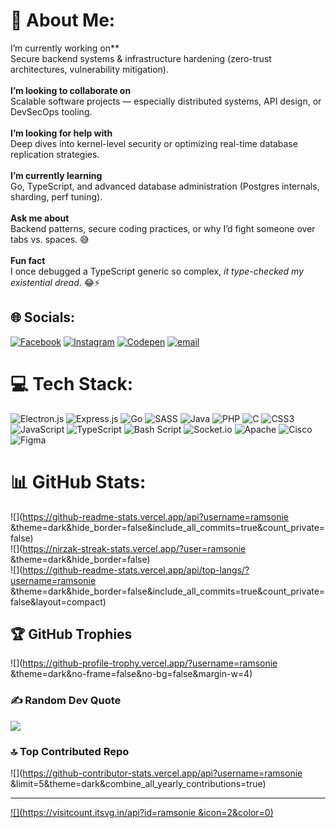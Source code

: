 # 💫 About Me:
I’m currently working on**  <br>Secure backend systems & infrastructure hardening (zero-trust architectures, vulnerability mitigation).  <br><br>**I’m looking to collaborate on**  <br>Scalable software projects — especially distributed systems, API design, or DevSecOps tooling.  <br><br>**I’m looking for help with**  <br>Deep dives into kernel-level security or optimizing real-time database replication strategies.  <br><br>**I’m currently learning**  <br>Go, TypeScript, and advanced database administration (Postgres internals, sharding, perf tuning).  <br><br>**Ask me about**  <br>Backend patterns, secure coding practices, or why I’d fight someone over tabs vs. spaces. 😅  <br><br>**Fun fact**  <br>I once debugged a TypeScript generic so complex, *it type-checked my existential dread*. 😂⚡  


## 🌐 Socials:
[![Facebook](https://img.shields.io/badge/Facebook-%231877F2.svg?logo=Facebook&logoColor=white)](https://facebook.com/ramsøulley) [![Instagram](https://img.shields.io/badge/Instagram-%23E4405F.svg?logo=Instagram&logoColor=white)](https://instagram.com/official_ramsny ) [![Codepen](https://img.shields.io/badge/Codepen-000000?logo=codepen&logoColor=white)](https://codepen.io/ramsny) [![email](https://img.shields.io/badge/Email-D14836?logo=gmail&logoColor=white)](mailto:amramsonie@gmail.com ) 

# 💻 Tech Stack:
![Electron.js](https://img.shields.io/badge/Electron-191970?style=for-the-badge&logo=Electron&logoColor=white) ![Express.js](https://img.shields.io/badge/express.js-%23404d59.svg?style=for-the-badge&logo=express&logoColor=%2361DAFB) ![Go](https://img.shields.io/badge/go-%2300ADD8.svg?style=for-the-badge&logo=go&logoColor=white) ![SASS](https://img.shields.io/badge/SASS-hotpink.svg?style=for-the-badge&logo=SASS&logoColor=white) ![Java](https://img.shields.io/badge/java-%23ED8B00.svg?style=for-the-badge&logo=openjdk&logoColor=white) ![PHP](https://img.shields.io/badge/php-%23777BB4.svg?style=for-the-badge&logo=php&logoColor=white) ![C](https://img.shields.io/badge/c-%2300599C.svg?style=for-the-badge&logo=c&logoColor=white) ![CSS3](https://img.shields.io/badge/css3-%231572B6.svg?style=for-the-badge&logo=css3&logoColor=white) ![JavaScript](https://img.shields.io/badge/javascript-%23323330.svg?style=for-the-badge&logo=javascript&logoColor=%23F7DF1E) ![TypeScript](https://img.shields.io/badge/typescript-%23007ACC.svg?style=for-the-badge&logo=typescript&logoColor=white) ![Bash Script](https://img.shields.io/badge/bash_script-%23121011.svg?style=for-the-badge&logo=gnu-bash&logoColor=white) ![Socket.io](https://img.shields.io/badge/Socket.io-black?style=for-the-badge&logo=socket.io&badgeColor=010101) ![Apache](https://img.shields.io/badge/apache-%23D42029.svg?style=for-the-badge&logo=apache&logoColor=white) ![Cisco](https://img.shields.io/badge/cisco-%23049fd9.svg?style=for-the-badge&logo=cisco&logoColor=black) ![Figma](https://img.shields.io/badge/figma-%23F24E1E.svg?style=for-the-badge&logo=figma&logoColor=white)
# 📊 GitHub Stats:
![](https://github-readme-stats.vercel.app/api?username=ramsonie &theme=dark&hide_border=false&include_all_commits=true&count_private=false)<br/>
![](https://nirzak-streak-stats.vercel.app/?user=ramsonie &theme=dark&hide_border=false)<br/>
![](https://github-readme-stats.vercel.app/api/top-langs/?username=ramsonie &theme=dark&hide_border=false&include_all_commits=true&count_private=false&layout=compact)

## 🏆 GitHub Trophies
![](https://github-profile-trophy.vercel.app/?username=ramsonie &theme=dark&no-frame=false&no-bg=false&margin-w=4)

### ✍️ Random Dev Quote
![](https://quotes-github-readme.vercel.app/api?type=horizontal&theme=radical)

### 🔝 Top Contributed Repo
![](https://github-contributor-stats.vercel.app/api?username=ramsonie &limit=5&theme=dark&combine_all_yearly_contributions=true)

---
[![](https://visitcount.itsvg.in/api?id=ramsonie &icon=2&color=0)](https://visitcount.itsvg.in)

<!-- Proudly created with GPRM ( https://gprm.itsvg.in ) -->

